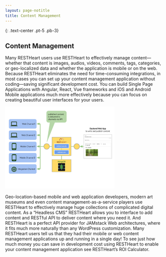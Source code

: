 ```yaml
---
layout: page-notitle
title: Content Management
---
```

{: .text-center .pt-5 .pb-3}
## Content Management


Many RESTHeart users use RESTHeart to effectively manage content—whether that content is images, audios, videos, comments, tags, categories, or geo-localized data and whether the application is mobile or on the web. Because RESTHeart eliminates the need for time-consuming integrations, in most cases you can set up your content management application without coding—saving significant development cost.
You can build Single Page Applications with Angular, React, Vue frameworks and iOS and Android Mobile applications much more effectively because you can focus on creating beautiful user interfaces for your users.

<img src="/images/restheart-content-mgmt.svg" width="70%" height="auto" class="mx-auto d-block img-responsive" />

Geo-location-based mobile and web application developers, modern art museums and even content management-as-a-service players use RESTHeart to effectively manage huge collections of complicated digital content. As a “Headless CMS” RESTHeart allows you to interface to add content and RESTful API to deliver content where you need it. And RESTHeart is a perfect API provider for JAMstack Web architectures, where it fits much more naturally than any WordPress customization.
Many RESTHeart users tell us that they had their mobile or web content management applications up and running in a single day!
To see just how much money you can save in development cost using RESTHeart to enable your content management application see RESTHeart’s ROI Calculator.